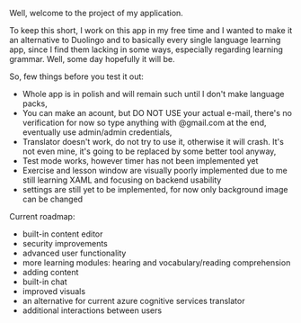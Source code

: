 Well, welcome to the project of my application.

To keep this short, I work on this app in my free time and I wanted to make it an alternative to Duolingo and to
basically every single language learning app, since I find them lacking in some ways, especially regarding learning grammar.
Well, some day hopefully it will be.

So, few things before you test it out:
- Whole app is in polish and will remain such until I don't make language packs,
- You can make an acount, but DO NOT USE your actual e-mail, there's no verification for now so type anything with @gmail.com at the end,
eventually use admin/admin credentials,
- Translator doesn't work, do not try to use it, otherwise it will crash. It's not even mine, it's going to be replaced by some better tool anyway,
- Test mode works, however timer has not been implemented yet
- Exercise and lesson window are visually poorly implemented due to me still learning XAML and focusing on backend usability
- settings are still yet to be implemented, for now only background image can be changed

Current roadmap:
- built-in content editor
- security improvements
- advanced user functionality
- more learning modules: hearing and vocabulary/reading comprehension
- adding content
- built-in chat
- improved visuals
- an alternative for current azure cognitive services translator
- additional interactions between users